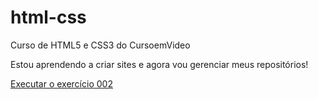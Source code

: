 # html-css
 Curso de HTML5 e CSS3 do CursoemVideo

Estou aprendendo a criar sites e agora vou gerenciar meus repositórios!

<a href="https://github.com/rick-coder/html-css/tree/main/exercicios/ex002/index.html">Executar o exercício 002</a>